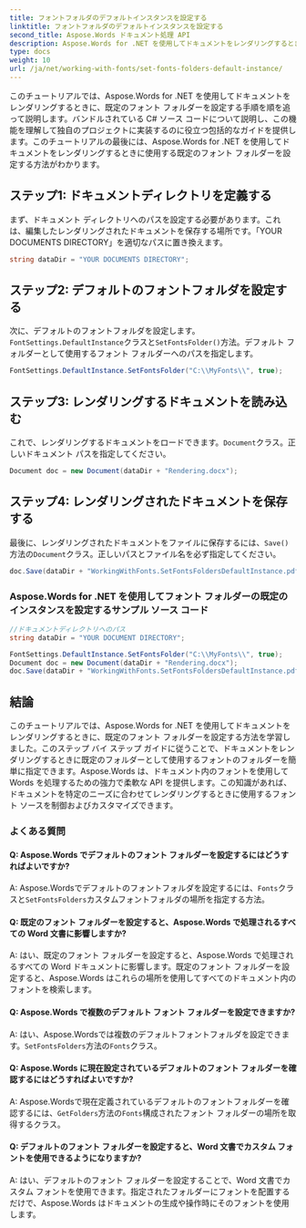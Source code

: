 ```yaml
---
title: フォントフォルダのデフォルトインスタンスを設定する
linktitle: フォントフォルダのデフォルトインスタンスを設定する
second_title: Aspose.Words ドキュメント処理 API
description: Aspose.Words for .NET を使用してドキュメントをレンダリングするときに既定のフォント フォルダーを設定する手順ガイド。
type: docs
weight: 10
url: /ja/net/working-with-fonts/set-fonts-folders-default-instance/
---
```


このチュートリアルでは、Aspose.Words for .NET を使用してドキュメントをレンダリングするときに、既定のフォント フォルダーを設定する手順を順を追って説明します。バンドルされている C# ソース コードについて説明し、この機能を理解して独自のプロジェクトに実装するのに役立つ包括的なガイドを提供します。このチュートリアルの最後には、Aspose.Words for .NET を使用してドキュメントをレンダリングするときに使用する既定のフォント フォルダーを設定する方法がわかります。

## ステップ1: ドキュメントディレクトリを定義する
まず、ドキュメント ディレクトリへのパスを設定する必要があります。これは、編集したレンダリングされたドキュメントを保存する場所です。「YOUR DOCUMENTS DIRECTORY」を適切なパスに置き換えます。

```csharp
string dataDir = "YOUR DOCUMENTS DIRECTORY";
```

## ステップ2: デフォルトのフォントフォルダを設定する
次に、デフォルトのフォントフォルダを設定します。`FontSettings.DefaultInstance`クラスと`SetFontsFolder()`方法。デフォルト フォルダーとして使用するフォント フォルダーへのパスを指定します。

```csharp
FontSettings.DefaultInstance.SetFontsFolder("C:\\MyFonts\\", true);
```

## ステップ3: レンダリングするドキュメントを読み込む
これで、レンダリングするドキュメントをロードできます。`Document`クラス。正しいドキュメント パスを指定してください。

```csharp
Document doc = new Document(dataDir + "Rendering.docx");
```

## ステップ4: レンダリングされたドキュメントを保存する
最後に、レンダリングされたドキュメントをファイルに保存するには、`Save()`方法の`Document`クラス。正しいパスとファイル名を必ず指定してください。

```csharp
doc.Save(dataDir + "WorkingWithFonts.SetFontsFoldersDefaultInstance.pdf");
```

### Aspose.Words for .NET を使用してフォント フォルダーの既定のインスタンスを設定するサンプル ソース コード 

```csharp
//ドキュメントディレクトリへのパス
string dataDir = "YOUR DOCUMENT DIRECTORY";

FontSettings.DefaultInstance.SetFontsFolder("C:\\MyFonts\\", true);
Document doc = new Document(dataDir + "Rendering.docx");
doc.Save(dataDir + "WorkingWithFonts.SetFontsFoldersDefaultInstance.pdf");
```

## 結論
このチュートリアルでは、Aspose.Words for .NET を使用してドキュメントをレンダリングするときに、既定のフォント フォルダーを設定する方法を学習しました。このステップ バイ ステップ ガイドに従うことで、ドキュメントをレンダリングするときに既定のフォルダーとして使用するフォントのフォルダーを簡単に指定できます。Aspose.Words は、ドキュメント内のフォントを使用して Words を処理するための強力で柔軟な API を提供します。この知識があれば、ドキュメントを特定のニーズに合わせてレンダリングするときに使用するフォント ソースを制御およびカスタマイズできます。

### よくある質問

#### Q: Aspose.Words でデフォルトのフォント フォルダーを設定するにはどうすればよいですか?

 A: Aspose.Wordsでデフォルトのフォントフォルダを設定するには、`Fonts`クラスと`SetFontsFolders`カスタムフォントフォルダの場所を指定する方法。

#### Q: 既定のフォント フォルダーを設定すると、Aspose.Words で処理されるすべての Word 文書に影響しますか?

A: はい、既定のフォント フォルダーを設定すると、Aspose.Words で処理されるすべての Word ドキュメントに影響します。既定のフォント フォルダーを設定すると、Aspose.Words はこれらの場所を使用してすべてのドキュメント内のフォントを検索します。

#### Q: Aspose.Words で複数のデフォルト フォント フォルダーを設定できますか?

 A: はい、Aspose.Wordsでは複数のデフォルトフォントフォルダを設定できます。`SetFontsFolders`方法の`Fonts`クラス。

#### Q: Aspose.Words に現在設定されているデフォルトのフォント フォルダーを確認するにはどうすればよいですか?

 A: Aspose.Wordsで現在定義されているデフォルトのフォントフォルダーを確認するには、`GetFolders`方法の`Fonts`構成されたフォント フォルダーの場所を取得するクラス。

#### Q: デフォルトのフォント フォルダーを設定すると、Word 文書でカスタム フォントを使用できるようになりますか?

A: はい、デフォルトのフォント フォルダーを設定することで、Word 文書でカスタム フォントを使用できます。指定されたフォルダーにフォントを配置するだけで、Aspose.Words はドキュメントの生成や操作時にそのフォントを使用します。